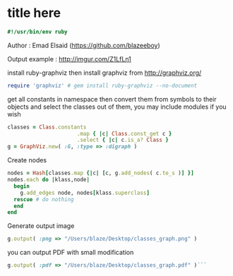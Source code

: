# title here


```ruby
#!/usr/bin/env ruby
```
Author : Emad Elsaid (https://github.com/blazeeboy)

Output example :
http://imgur.com/Z1LfLn1

install ruby-graphviz then install graphviz from
http://graphviz.org/
```ruby
require 'graphviz' # gem install ruby-graphviz --no-document

```
get all constants in namespace
then convert them from symbols
to their objects and select
the classes out of them,
you may include modules if you wish
```ruby
classes = Class.constants
                      .map { |c| Class.const_get c }
                      .select { |c| c.is_a? Class }
g = GraphViz.new( :G, :type => :digraph )

```
Create nodes
```ruby
nodes = Hash[classes.map {|c| [c, g.add_nodes( c.to_s )] }]
nodes.each do |klass,node|
  begin
    g.add_edges node, nodes[klass.superclass]
  rescue # do nothing
  end
end

```
Generate output image
```ruby
g.output( :png => "/Users/blaze/Desktop/classes_graph.png" )
```
you can output PDF with small modification
```ruby
g.output( :pdf => "/Users/blaze/Desktop/classes_graph.pdf" )```